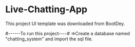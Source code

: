 # Live-Chatting-App

This project UI template was downloaded from BootDey.



#------To run this project----#
=>Create a database named "chatting_system" and import  the sql file.

